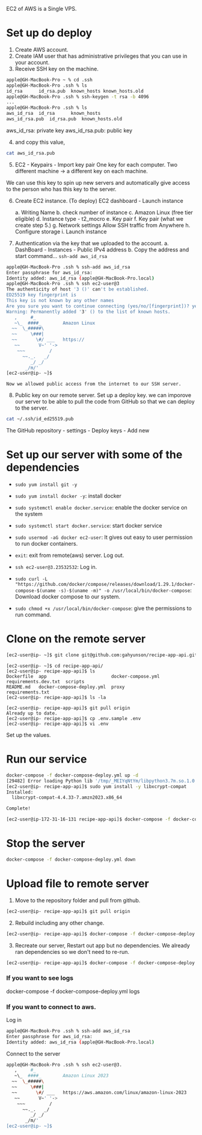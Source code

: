 EC2 of AWS is a Single VPS.

# Set up do deploy
1. Create AWS account.
2. Create IAM user that has administrative privileges that you can use in your account.
3. Receive SSH key on the machine.
```bash
apple@GH-MacBook-Pro ~ % cd .ssh
apple@GH-MacBook-Pro .ssh % ls
id_rsa		id_rsa.pub	known_hosts	known_hosts.old
apple@GH-MacBook-Pro .ssh % ssh-keygen -t rsa -b 4096
...
apple@GH-MacBook-Pro .ssh % ls
aws_id_rsa	id_rsa		known_hosts
aws_id_rsa.pub	id_rsa.pub	known_hosts.old
```
aws_id_rsa: private key
aws_id_rsa.pub: public key

4. and copy this value,
```bash
cat aws_id_rsa.pub
```

5. EC2 - Keypairs - Import key pair
One key for each computer.
Two different machine -> a different key on each machine.

We can use this key to spin up new servers and automatically give access to the person who has this key to the server.

6. Create EC2 instance. (To deploy)
EC2 dashboard - Launch instance

    a. Writing Name
    b. check number of instance
    c. Amazon Linux (free tier eligible)
    d. Instance type - t2_mocro
    e. Key pair
    f. Key pair (what we create step 5.)
    g. Network settings Allow SSH traffic from Anywhere
    h. Configure storage
    i. Launch instance

7. Authentication via the key that we uploaded to the account.
    a. DashBoard - Instances - Public IPv4 address
    b. Copy the address and start command... `ssh-add aws_id_rsa`

```bash
apple@GH-MacBook-Pro .ssh % ssh-add aws_id_rsa
Enter passphrase for aws_id_rsa:
Identity added: aws_id_rsa (apple@GH-MacBook-Pro.local)
apple@GH-MacBook-Pro .ssh % ssh ec2-user@3
The authenticity of host '3 ()' can't be established.
ED25519 key fingerprint is
This key is not known by any other names
Are you sure you want to continue connecting (yes/no/[fingerprint])? yes
Warning: Permanently added '3' () to the list of known hosts.
   ,     #_
   ~\_  ####_        Amazon Linux
  ~~  \_#####\
  ~~     \###|
  ~~       \#/ ___   https://
   ~~       V~' '->
    ~~~         /
      ~~._.   _/
         _/ _/
       _/m/'
[ec2-user@ip- ~]$
```
    Now we allowed public access from the internet to our SSH server.

8. Public key on our remote server.
Set up a deploy key. we can imporove our server to be able to pull the code from GitHub so that we can deploy to the server.
```bash
cat ~/.ssh/id_ed25519.pub
```

The GitHub repository - settings - Deploy keys - Add new

# Set up our server with some of the dependencies
- `sudo yum install git -y`

- `sudo yum install docker -y`: install docker
- `sudo systemctl enable docker.service`: enable the docker service on the system
- `sudo systemctl start docker.service`: start docker service
- `sudo usermod -aG docker ec2-user`: It gives out easy to user permission to run docker containers.
- `exit`: exit from remote(aws) server. Log out.
- `ssh ec2-user@3.23532532`: Log in.

- `sudo curl -L "https://github.com/docker/compose/releases/download/1.29.1/docker-compose-$(uname -s)-$(uname -m)" -o /usr/local/bin/docker-compose`: Download docker compose to our system.

- `sudo chmod +x /usr/local/bin/docker-compose`: give the permissions to run command.

# Clone on the remote server
```bash
[ec2-user@ip- ~]$ git clone git@github.com:gahyunson/recipe-app-api.git
```

```
[ec2-user@ip- ~]$ cd recipe-app-api/
[ec2-user@ip- recipe-app-api]$ ls
Dockerfile  app                        docker-compose.yml  requirements.dev.txt  scripts
README.md   docker-compose-deploy.yml  proxy               requirements.txt
[ec2-user@ip- recipe-app-api]$ ls -la

[ec2-user@ip- recipe-app-api]$ git pull origin
Already up to date.
[ec2-user@ip- recipe-app-api]$ cp .env.sample .env
[ec2-user@ip- recipe-app-api]$ vi .env
```

Set up the values.

# Run our service

```bash
docker-compose -f docker-compose-deploy.yml up -d
[29482] Error loading Python lib '/tmp/_MEIYqNtYm/libpython3.7m.so.1.0': dlopen: libcrypt.so.1: cannot open shared object file: No such file or directory
[ec2-user@ip- recipe-app-api]$ sudo yum install -y libxcrypt-compat
Installed:
  libxcrypt-compat-4.4.33-7.amzn2023.x86_64

Complete!
```

```bash
[ec2-user@ip-172-31-16-131 recipe-app-api]$ docker-compose -f docker-compose-deploy.yml up -d
```

# Stop the server
```bash
docker-compose -f docker-compose-deploy.yml down
```

# Upload file to remote server
1. Move to the repository folder and pull from github.
```bash
[ec2-user@ip- recipe-app-api]$ git pull origin
```

2. Rebuild including any other change.
```bash
[ec2-user@ip- recipe-app-api]$ docker-compose -f docker-compose-deploy.yml build app
```

3. Recreate our server, Restart out app but no dependencies. We already ran dependencies so we don't need to re-run.
```bash
[ec2-user@ip- recipe-app-api]$ docker-compose -f docker-compose-deploy.yml up --no-deps -d app
```

### If you want to see logs
docker-compose -f docker-compose-deploy.yml logs

### If you want to connect to aws.
Log in
```bash
apple@GH-MacBook-Pro .ssh % ssh-add aws_id_rsa
Enter passphrase for aws_id_rsa:
Identity added: aws_id_rsa (apple@GH-MacBook-Pro.local)
```

Connect to the server
```bash
apple@GH-MacBook-Pro .ssh % ssh ec2-user@3.
   ,     #_
   ~\_  ####_        Amazon Linux 2023
  ~~  \_#####\
  ~~     \###|
  ~~       \#/ ___   https://aws.amazon.com/linux/amazon-linux-2023
   ~~       V~' '->
    ~~~         /
      ~~._.   _/
         _/ _/
       _/m/'
[ec2-user@ip- ~]$
```
